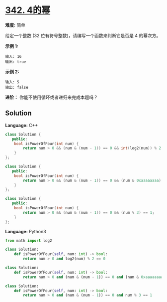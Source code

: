 # [342. 4的幂](https://leetcode-cn.com/problems/power-of-four/)

**难度:** 简单

给定一个整数 (32 位有符号整数)，请编写一个函数来判断它是否是 4 的幂次方。

 **示例 1:** 

```
输入: 16
输出: true
```

 **示例 2:** 

```
输入: 5
输出: false
```

 **进阶：** 你能不使用循环或者递归来完成本题吗？

## Solution


**Language:** C++
```C++
class Solution {
   public:
    bool isPowerOfFour(int num) {
        return num > 0 && (num & (num - 1)) == 0 && int(log2(num)) % 2 == 0;
    }
};
```

```c++
class Solution {
   public:
    bool isPowerOfFour(int num) {
        return num > 0 && (num & (num - 1)) == 0 && (num & 0xaaaaaaaa) == 0;
    }
};
```

```c++
class Solution {
   public:
    bool isPowerOfFour(int num) {
        return num > 0 && (num & (num - 1)) == 0 && (num % 3) == 1;
    }
};
```

**Language:** Python3

```Python
from math import log2

class Solution:
    def isPowerOfFour(self, num: int) -> bool:
        return num > 0 and log2(num) % 2 == 0
```

```python
class Solution:
    def isPowerOfFour(self, num: int) -> bool:
        return num > 0 and (num & (num - 1)) == 0 and (num & 0xaaaaaaaa) == 0
```

```python
class Solution:
    def isPowerOfFour(self, num: int) -> bool:
        return num > 0 and (num & (num - 1)) == 0 and num % 3 == 1
```

